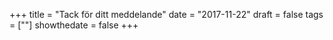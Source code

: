 +++
title = "Tack för ditt meddelande"
date = "2017-11-22"
draft = false
tags = [""]
showthedate = false
+++